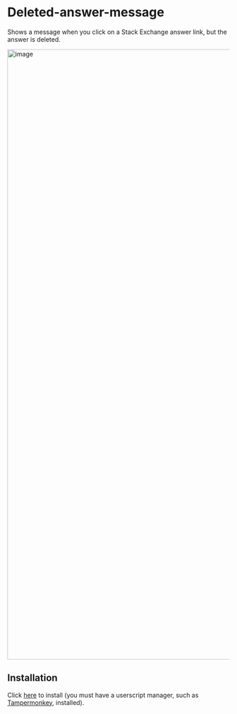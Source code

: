 # Deleted-answer-message
Shows a message when you click on a Stack Exchange answer link, but the answer is deleted.

<img width="1381" alt="image" src="https://github.com/fastnlight0/Deleted-answer-message/assets/77035115/f12548e1-2886-4ff4-bd65-70de950e4b39">

## Installation
Click [here](https://github.com/fastnlight0/Deleted-answer-message/raw/master/Deleted%20answer%20message.user.js) to install (you must have a userscript manager, such as [Tampermonkey](https://www.tampermonkey.net/), installed).
